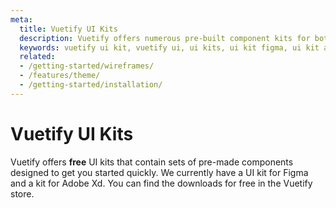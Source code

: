 ```yaml
---
meta:
  title: Vuetify UI Kits
  description: Vuetify offers numerous pre-built component kits for both Figma and Adobe Xd. Kickstart your next application today.
  keywords: vuetify ui kit, vuetify ui, ui kits, ui kit figma, ui kit adobe xd
  related:
  - /getting-started/wireframes/
  - /features/theme/
  - /getting-started/installation/
---
```


# Vuetify UI Kits

Vuetify offers **free** UI kits that contain sets of pre-made components designed to get you started quickly. We currently have a UI kit for Figma and a kit for Adobe Xd. You can find the downloads for free in the Vuetify store.

<backmatter />
